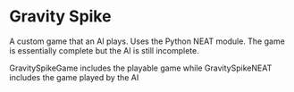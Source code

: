 # Gravity Spike
A custom game that an AI plays. Uses the Python NEAT module. The game is essentially complete but the AI is still incomplete.

GravitySpikeGame includes the playable game while GravitySpikeNEAT includes the game played by the AI
